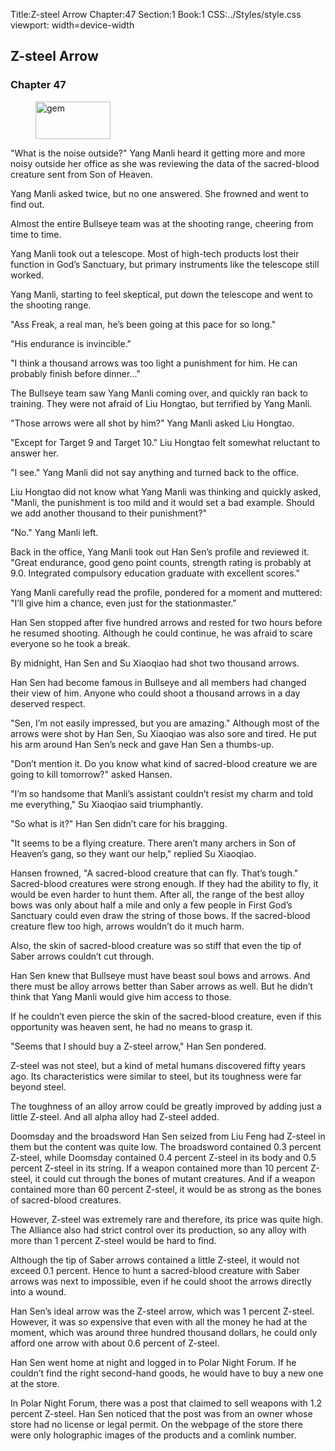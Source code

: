 Title:Z-steel Arrow 
Chapter:47 
Section:1 
Book:1 
CSS:../Styles/style.css 
viewport: width=device-width
  
## Z-steel Arrow
### Chapter 47
  
<figure>
	<img src="../Images/gem.gif" alt="gem" id="gem" width="120" height="60" />
</figure>
  

  
"What is the noise outside?" Yang Manli heard it getting more and more noisy outside her office as she was reviewing the data of the sacred-blood creature sent from Son of Heaven.

Yang Manli asked twice, but no one answered. She frowned and went to find out.

Almost the entire Bullseye team was at the shooting range, cheering from time to time.

Yang Manli took out a telescope. Most of high-tech products lost their function in God’s Sanctuary, but primary instruments like the telescope still worked.

Yang Manli, starting to feel skeptical, put down the telescope and went to the shooting range.

"Ass Freak, a real man, he’s been going at this pace for so long."

"His endurance is invincible."

"I think a thousand arrows was too light a punishment for him. He can probably finish before dinner..."

The Bullseye team saw Yang Manli coming over, and quickly ran back to training. They were not afraid of Liu Hongtao, but terrified by Yang Manli.

"Those arrows were all shot by him?" Yang Manli asked Liu Hongtao.

"Except for Target 9 and Target 10." Liu Hongtao felt somewhat reluctant to answer her.

"I see." Yang Manli did not say anything and turned back to the office.

Liu Hongtao did not know what Yang Manli was thinking and quickly asked, "Manli, the punishment is too mild and it would set a bad example. Should we add another thousand to their punishment?"

"No." Yang Manli left.

Back in the office, Yang Manli took out Han Sen’s profile and reviewed it. "Great endurance, good geno point counts, strength rating is probably at 9.0. Integrated compulsory education graduate with excellent scores."

Yang Manli carefully read the profile, pondered for a moment and muttered: "I’ll give him a chance, even just for the stationmaster."

Han Sen stopped after five hundred arrows and rested for two hours before he resumed shooting. Although he could continue, he was afraid to scare everyone so he took a break.

By midnight, Han Sen and Su Xiaoqiao had shot two thousand arrows.

Han Sen had become famous in Bullseye and all members had changed their view of him. Anyone who could shoot a thousand arrows in a day deserved respect.

"Sen, I’m not easily impressed, but you are amazing." Although most of the arrows were shot by Han Sen, Su Xiaoqiao was also sore and tired. He put his arm around Han Sen’s neck and gave Han Sen a thumbs-up.

"Don’t mention it. Do you know what kind of sacred-blood creature we are going to kill tomorrow?" asked Hansen.

"I’m so handsome that Manli’s assistant couldn’t resist my charm and told me everything," Su Xiaoqiao said triumphantly.

"So what is it?" Han Sen didn’t care for his bragging.

"It seems to be a flying creature. There aren’t many archers in Son of Heaven’s gang, so they want our help," replied Su Xiaoqiao.

Hansen frowned, "A sacred-blood creature that can fly. That’s tough." Sacred-blood creatures were strong enough. If they had the ability to fly, it would be even harder to hunt them. After all, the range of the best alloy bows was only about half a mile and only a few people in First God’s Sanctuary could even draw the string of those bows. If the sacred-blood creature flew too high, arrows wouldn’t do it much harm.

Also, the skin of sacred-blood creature was so stiff that even the tip of Saber arrows couldn’t cut through.

Han Sen knew that Bullseye must have beast soul bows and arrows. And there must be alloy arrows better than Saber arrows as well. But he didn’t think that Yang Manli would give him access to those.

If he couldn’t even pierce the skin of the sacred-blood creature, even if this opportunity was heaven sent, he had no means to grasp it.

"Seems that I should buy a Z-steel arrow," Han Sen pondered.

Z-steel was not steel, but a kind of metal humans discovered fifty years ago. Its characteristics were similar to steel, but its toughness were far beyond steel.

The toughness of an alloy arrow could be greatly improved by adding just a little Z-steel. And all alpha alloy had Z-steel added.

Doomsday and the broadsword Han Sen seized from Liu Feng had Z-steel in them but the content was quite low. The broadsword contained 0.3 percent Z-steel, while Doomsday contained 0.4 percent Z-steel in its body and 0.5 percent Z-steel in its string. If a weapon contained more than 10 percent Z-steel, it could cut through the bones of mutant creatures. And if a weapon contained more than 60 percent Z-steel, it would be as strong as the bones of sacred-blood creatures.

However, Z-steel was extremely rare and therefore, its price was quite high. The Alliance also had strict control over its production, so any alloy with more than 1 percent Z-steel would be hard to find.

Although the tip of Saber arrows contained a little Z-steel, it would not exceed 0.1 percent. Hence to hunt a sacred-blood creature with Saber arrows was next to impossible, even if he could shoot the arrows directly into a wound.

Han Sen’s ideal arrow was the Z-steel arrow, which was 1 percent Z-steel. However, it was so expensive that even with all the money he had at the moment, which was around three hundred thousand dollars, he could only afford one arrow with about 0.6 percent of Z-steel.

Han Sen went home at night and logged in to Polar Night Forum. If he couldn’t find the right second-hand goods, he would have to buy a new one at the store.

In Polar Night Forum, there was a post that claimed to sell weapons with 1.2 percent Z-steel. Han Sen noticed that the post was from an owner whose store had no license or legal permit. On the webpage of the store there were only holographic images of the products and a comlink number.